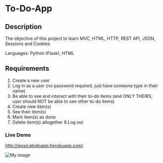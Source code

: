 # To-Do-App

## Description
The objective of this project to learn MVC, HTML, HTTP, REST API, JSON, Sessions and Cookies

Languages: Python (Flask), HTML

## Requirements
1. Create a new user
2. Log in as a user (no password required, just have someone type in their name)
3. Be able to see and interact with their to-do items (and ONLY THEIRS, user should NOT be able to see other to-do items)
4. Create new item(s)
5. See their item(s)
6. Mark item(s) as done
7. Delete item(s) altogether
8.Log out


### Live Demo
http://jessicatodoapp.herokuapp.com/

![My image](http://g.recordit.co/L4asN4ScS8.gif)
